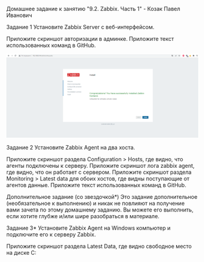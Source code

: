 Домашнее задание к занятию "9.2. Zabbix. Часть 1" - Козак Павел Иванович

Задание 1
Установите Zabbix Server с веб-интерфейсом.

Приложите скриншот авторизации в админке. Приложите текст использованных команд в GitHub.

![alt text](https://github.com/KozakPI/png/blob/main/zabbix.png)

Задание 2
Установите Zabbix Agent на два хоста.

Приложите скриншот раздела Configuration > Hosts, где видно, что агенты подключены к серверу. Приложите скриншот лога zabbix agent, где видно, что он работает с сервером. Приложите скриншот раздела Monitoring > Latest data для обоих хостов, где видны поступающие от агентов данные. Приложите текст использованных команд в GitHub.

Дополнительное задание (со звездочкой*)
Это задание дополнительное (необязательное к выполнению) и никак не повлияют на получение вами зачета по этому домашнему заданию. Вы можете его выполнить, если хотите глубже и/или шире разобраться в материале.

Задание 3*
Установите Zabbix Agent на Windows компьютер и подключите его к серверу Zabbix.

Приложите скриншот раздела Latest Data, где видно свободное место на диске C:
